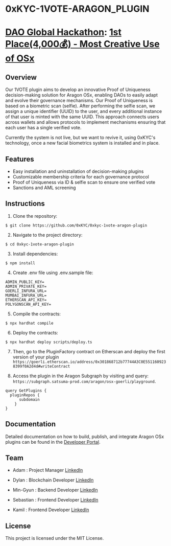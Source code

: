 # 0xKYC-1VOTE-ARAGON_PLUGIN

# [DAO Global Hackathon](https://daoglobalhackathon.hackerearth.com/): [1st Place(4,000💰) - Most Creative Use of OSx](https://blog.aragon.org/dao-global-hackathon-bounty-winners/)

## Overview

Our 1VOTE plugin aims to develop an innovative Proof of Uniqueness decision-making solution for Aragon OSx, enabling DAOs to easily adapt and evolve their governance mechanisms. Our Proof of Uniqueness is based on a biometric scan (selfie). After performing the selfie scan, we assign a unique identifier (UUID) to the user, and every additional instance of that user is minted with the same UUID. This approach connects users across wallets and allows protocols to implement mechanisms ensuring that each user has a single verified vote.

Currently the system is not live, but we want to revive it, using 0xKYC's technology, once a new facial biometrics system is installed and in place.

## Features

- Easy installation and uninstallation of decision-making plugins
- Customizable membership criteria for each governance protocol
- Proof of Uniqueness via ID & selfie scan to ensure one verified vote 
- Sanctions and AML screening

## Instructions

1. Clone the repository:

```
$ git clone https://github.com/0xKYC/0xkyc-1vote-aragon-plugin
```

2. Navigate to the project directory:

```
$ cd 0xkyc-1vote-aragon-plugin
```

3. Install dependencies:

```
$ npm install
```

4. Create .env file using .env.sample file:

```
ADMIN_PUBLIC_KEY=
ADMIN_PRIVATE_KEY=
GOERLI_INFURA_URL=
MUMBAI_INFURA_URL=
ETHERSCAN_API_KEY=
POLYGONSCAN_API_KEY=
```

5. Compile the contracts:

```
$ npx hardhat compile
```

6. Deploy the contracts:

```
$ npx hardhat deploy scripts/deploy.ts
```

7. Then, go to the PluginFactory contract on Etherscan and deploy the first version of your plugin
`https://goerli.etherscan.io/address/0x301868712b77744A3C0E5511609238399f0A2d4d#writeContract`

8. Access the plugin in the Aragon Subgraph by visiting and query: `https://subgraph.satsuma-prod.com/aragon/osx-goerli/playground`.

```
query GetPlugins {
  pluginRepos {
      subdomain
    }
}
```

## Documentation

Detailed documentation on how to build, publish, and integrate Aragon OSx plugins can be found in the [Developer Portal](https://devs.aragon.org/docs/osx/).

## Team

- Adam : Project Manager
[LinkedIn](https://www.linkedin.com/in/azasada/)

- Dylan : Blockchain Developer
[LinkedIn](https://www.linkedin.com/in/dylanwysocki)

- Min-Gyun : Backend Developer
[LinkedIn](https://www.linkedin.com/in/philip-nomad)

- Sebastian : Frontend Developer
[LinkedIn](https://www.linkedin.com/in/sebastian-oldak)

- Kamil : Frontend Developer
[LinkedIn](https://www.linkedin.com/in/dzieniszewski/)


## License

This project is licensed under the MIT License.
